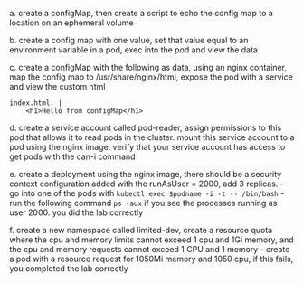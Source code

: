 a. create a configMap, then create a script to echo the config map to a location on an ephemeral volume 

b. create a config map with one value, set that value equal to an environment variable in a pod, exec into the pod and view the data

c. create a configMap with the following as data, using an nginx container, map the config map to /usr/share/nginx/html, expose the pod with a service and view the custom html 

```
index.html: | 
    <h1>Hello from configMap</h1>
```


d. create a service account called pod-reader, assign permissions to this pod that allows it to read pods in the cluster. mount this service account to a pod using the nginx image. verify that your service account has access to get pods with the can-i command

e. create a deployment using the nginx image, there should be a security context configuration added with the runAsUser = 2000, add 3 replicas.
    - go into one of the pods with
        ``` kubectl exec $podname -i -t -- /bin/bash ```
    - run the following command 
        ``` ps -aux ```
    if you see the processes running as user 2000. you did the lab correctly

f. create a new namespace called limited-dev, create a resource quota where the cpu and memory limits cannot exceed 1 cpu and 1Gi memory, and the cpu and memory requests cannot exceed 1 CPU and 1 memory
    - create a pod with a resource request for 1050Mi memory and 1050 cpu, if this fails, you completed the lab correctly